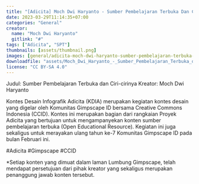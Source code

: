 ```yaml
---
title: "[Adicita] Moch Dwi Haryanto - Sumber Pembelajaran Terbuka Dan Ciri Cirinya"
date: 2023-03-29T11:14:35+07:00
categories: "General"
creator: 
  name: "Moch Dwi Haryanto"
  gitlink: "#"
tags: ["Adicita", "SPT"]
thumbnails: [assets/thumbnail.png]
images: [general/adicita-moch-dwi-haryanto-sumber-pembelajaran-terbuka-dan-ciri-cirinya/assets/thumbnail.png]
downloadfile: "assets/Moch_Dwi_Haryanto_-_Sumber_Pembelajaran_Terbuka_dan_Ciri-cirinya.zip"
license: "CC BY-SA 4.0"
---
```

Judul: Sumber Pembelajaran Terbuka dan Ciri-cirinya
Kreator: Moch Dwi Haryanto


Kontes Desain Infografik Adicita (KDIA) merupakan kegiatan kontes desain yang digelar oleh Komunitas Gimpscape ID bersama Creative Commons Indonesia (CCID). Kontes ini merupakan bagian dari rangkaian Proyek Adicita yang bertujuan untuk mengampanyekan konten sumber pembelajaran terbuka (Open Educational Resource). Kegiatan ini juga sekaligus untuk merayakan ulang tahun ke-7 Komunitas Gimpscape ID pada bulan Februari ini.

#Adicita #Gimpscape #CCID

*Setiap konten yang dimuat dalam laman Lumbung Gimpscape, telah mendapat persetujuan dari pihak kreator yang sekaligus merupakan penanggung jawab konten tersebut.
